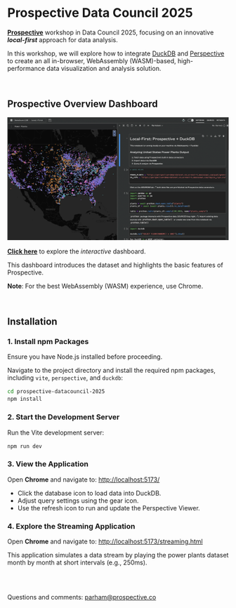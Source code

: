 # Prospective Data Council 2025

**[Prospective](https://prospective.co)** workshop in Data Council 2025, focusing on an innovative _**local-first**_ approach for data analysis. 

In this workshop, we will explore how to integrate [DuckDB](https://duckdb.org/) and [Perspective](https://github.com/finos/perspective) to create an all in-browser, WebAssembly (WASM)-based, high-performance data visualization and analysis solution. 

<br/>

## Prospective Overview Dashboard

[![PRO Dashboard](./public/pro_dashboard.png)](https://prospective.co/?q=9QIkBG3uHlc)

[**Click here**](https://prospective.co/?q=9QIkBG3uHlc) to explore the _interactive_ dashboard.

This dashboard introduces the dataset and highlights the basic features of Prospective.

**Note**: For the best WebAssembly (WASM) experience, use Chrome. 

<br/>

## Installation

### 1. Install npm Packages

Ensure you have Node.js installed before proceeding.

Navigate to the project directory and install the required npm packages, including `vite`, `perspective`, and `duckdb`:

```bash
cd prospective-datacouncil-2025
npm install
```

### 2. Start the Development Server

Run the Vite development server:

```bash
npm run dev
```

### 3. View the Application

Open **Chrome** and navigate to: [http://localhost:5173/](http://localhost:5173/)

- Click the database icon to load data into DuckDB.
- Adjust query settings using the gear icon.
- Use the refresh icon to run and update the Perspective Viewer.

### 4. Explore the Streaming Application

Open **Chrome** and navigate to: [http://localhost:5173/streaming.html](http://localhost:5173/streaming.html)

This application simulates a data stream by playing the power plants dataset month by month at short intervals (e.g., 250ms).


<br/><br/>

Questions and comments: parham@prospective.co

